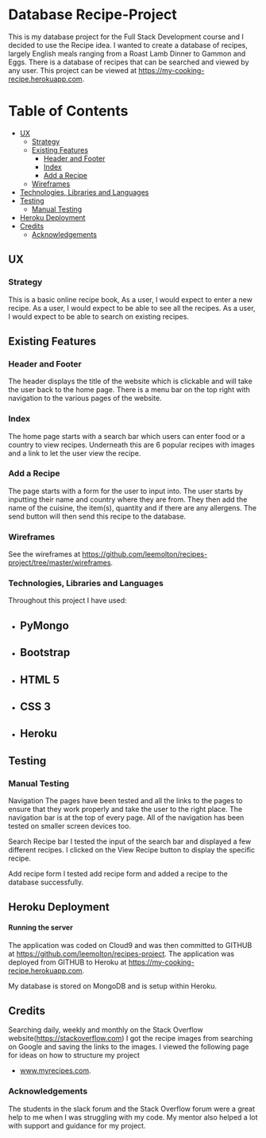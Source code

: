 # Database Recipe-Project

This is my database project for the Full Stack Development course and I decided to use the Recipe idea. I wanted to create a database of recipes, largely English meals ranging
from a Roast Lamb Dinner to Gammon and Eggs. There is a database of recipes that can be searched and viewed by any user. This project can be viewed at https://my-cooking-recipe.herokuapp.com.


# Table of Contents
- [UX](https://github.com/leemolton/recipes-project/master/README.md#ux)
    - [Strategy](https://github.com/leemolton/recipes-project/README.md#strategy)
    - [Existing Features](https://github.com/leemolton/recipes-project/README.md#existing-features)
        - [Header and Footer](https://github.com/leemolton/recipes-project/README.md#header-and-footer)
        - [Index](https://github.com/leemolton/recipes-project/README.md#index)
        - [Add a Recipe](https://github.com/leemolton/recipes-project/README.md#dates-for-your-diary)
    - [Wireframes](https://github.com/leemolton/recipes-project/README.md#wireframes)
- [Technologies, Libraries and Languages](https://github.com/leemolton/recipes-project/README.md#technologies-libraries-and-languages)
- [Testing](https://github.com/leemolton/recipes-project/README.md#testing)
    - [Manual Testing](https://github.com/leemolton/recipes-project/README.md#manual-testing)
- [Heroku Deployment](https://github.com/leemolton/recipes-project/README.md#heroku-deployment)
- [Credits](https://github.com/leemolton/recipes-project/README.md#credits)
    - [Acknowledgements](https://github.com/leemolton/recipes-project/README.md#acknowledgements)


## UX

### Strategy
This is a basic online recipe book, As a user, I would expect to enter a new recipe.
As a user, I would expect to be able to see all the recipes.
As a user, I would expect to be able to search on existing recipes.

## Existing Features

### Header and Footer
The header displays the title of the website which is clickable and will take the user back to the home page.
There is a menu bar on the top right with navigation to the various pages of the website.

### Index
The home page starts with a search bar which users can enter food or a country to view recipes.
Underneath this are 6 popular recipes with images and a link to let the user view the recipe.

### Add a Recipe
The page starts with a form for the user to input into. The user starts by inputting their name 
and country where they are from. They then add the name of the cuisine, the item(s),
quantity and if there are any allergens. The send button will then send this recipe to the database.

### Wireframes 
See the wireframes at https://github.com/leemolton/recipes-project/tree/master/wireframes.

### Technologies, Libraries and Languages

Throughout this project I have used: 
- ## PyMongo

- ## Bootstrap 
 
- ## HTML 5

- ## CSS 3 

- ## Heroku 

## Testing
    
### Manual Testing

Navigation
The pages have been tested and all the links to the pages to ensure that they work 
properly and take the user to the right place. The navigation bar is at the
top of every page. All of the navigation has been tested on smaller screen 
devices too.
    
Search Recipe bar
I tested the input of the search bar and displayed a few different recipes. 
I clicked on the View Recipe button to display the specific recipe.
    
Add recipe form
I tested add recipe form and added a recipe to the database successfully.
    

## Heroku Deployment

#### Running the server
The application was coded on Cloud9 and was then committed to GITHUB 
at https://github.com/leemolton/recipes-project. The application was 
deployed from GITHUB to Heroku at https://my-cooking-recipe.herokuapp.com.
    
My database is stored on MongoDB and is setup within Heroku.

## Credits
Searching daily, weekly and monthly on the Stack Overflow 
website(https://stackoverflow.com)
I got the recipe images from searching on Google and saving the links
to the images.
I viewed the following page for ideas on how to structure my project
- www.myrecipes.com.

### Acknowledgements
The students in the slack forum and the Stack Overflow forum 
were a great help to me when I was struggling with my code.
My mentor also helped a lot with support and guidance for my project.
